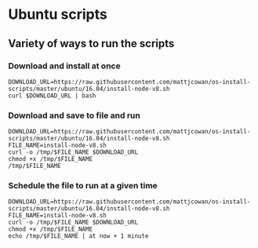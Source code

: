 # Ubuntu scripts

## Variety of ways to run the scripts

### Download and install at once

```shell
DOWNLOAD_URL=https://raw.githubusercontent.com/mattjcowan/os-install-scripts/master/ubuntu/16.04/install-node-v8.sh
curl $DOWNLOAD_URL | bash
```

### Download and save to file and run

```shell
DOWNLOAD_URL=https://raw.githubusercontent.com/mattjcowan/os-install-scripts/master/ubuntu/16.04/install-node-v8.sh
FILE_NAME=install-node-v8.sh
curl -o /tmp/$FILE_NAME $DOWNLOAD_URL
chmod +x /tmp/$FILE_NAME
/tmp/$FILE_NAME
```

### Schedule the file to run at a given time

```shell
DOWNLOAD_URL=https://raw.githubusercontent.com/mattjcowan/os-install-scripts/master/ubuntu/16.04/install-node-v8.sh
FILE_NAME=install-node-v8.sh
curl -o /tmp/$FILE_NAME $DOWNLOAD_URL
chmod +x /tmp/$FILE_NAME
echo /tmp/$FILE_NAME | at now + 1 minute
```
